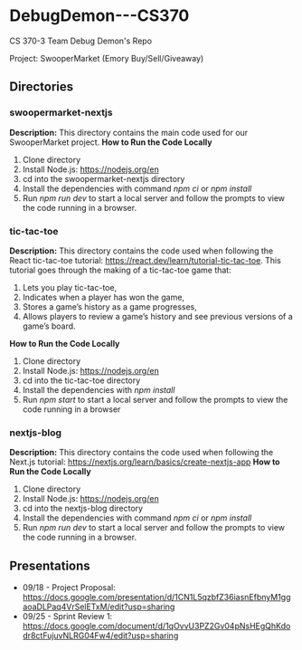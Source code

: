 # DebugDemon---CS370
CS 370-3 Team Debug Demon's Repo

Project: SwooperMarket (Emory Buy/Sell/Giveaway)

## Directories
### swoopermarket-nextjs
**Description:** This directory contains the main code used for our SwooperMarket project.
**How to Run the Code Locally**
1. Clone directory
2. Install Node.js: https://nodejs.org/en
3. cd into the swoopermarket-nextjs directory
4. Install the dependencies with command *npm ci* or *npm install*
5. Run *npm run dev* to start a local server and follow the prompts to view the code running in a browser.

### tic-tac-toe
**Description:** This directory contains the code used when following the React tic-tac-toe tutorial: https://react.dev/learn/tutorial-tic-tac-toe. 
This tutorial goes through the making of a tic-tac-toe game that:
1. Lets you play tic-tac-toe,
2. Indicates when a player has won the game,
3. Stores a game’s history as a game progresses,
4. Allows players to review a game’s history and see previous versions of a game’s board.

**How to Run the Code Locally**
1. Clone directory
2. Install Node.js: https://nodejs.org/en
3. cd into the tic-tac-toe directory
4. Install the dependencies with *npm install*
5. Run *npm start* to start a local server and follow the prompts to view the code running in a browser

### nextjs-blog
**Description:** This directory contains the code used when following the Next.js tutorial: https://nextjs.org/learn/basics/create-nextjs-app
**How to Run the Code Locally**
1. Clone directory
2. Install Node.js: https://nodejs.org/en
3. cd into the nextjs-blog directory
4. Install the dependencies with command *npm ci* or *npm install*
5. Run *npm run dev* to start a local server and follow the prompts to view the code running in a browser.

## Presentations
* 09/18 - Project Proposal: https://docs.google.com/presentation/d/1CN1L5qzbfZ36iasnEfbnyM1ggaoaDLPaq4VrSelETxM/edit?usp=sharing
* 09/25 - Sprint Review 1: https://docs.google.com/document/d/1qOvvU3PZ2Gv04pNsHEgQhKdodr8ctFujuvNLRG04Fw4/edit?usp=sharing

